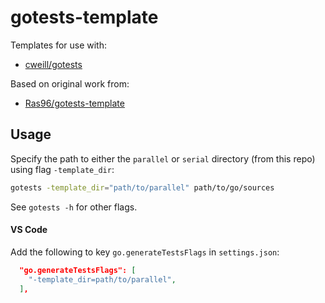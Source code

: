 # gotests-template

Templates for use with:
 - [cweill/gotests](https://github.com/cweill/gotests)

Based on original work from:
 - [Ras96/gotests-template](https://github.com/Ras96/gotests-template)


## Usage

Specify the path to either the `parallel` or `serial` directory (from this repo) using flag `-template_dir`:

```sh
gotests -template_dir="path/to/parallel" path/to/go/sources
```

See `gotests -h` for other flags.


#### VS Code

Add the following to key `go.generateTestsFlags` in `settings.json`:

```json
  "go.generateTestsFlags": [
    "-template_dir=path/to/parallel",
  ],
```

